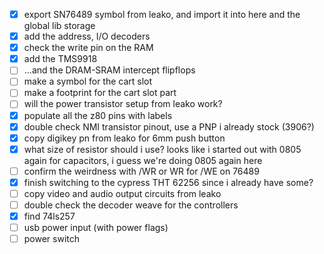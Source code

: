 - [x] export SN76489 symbol from leako, and import it into here and the global lib storage
- [x] add the address, I/O decoders
- [x] check the write pin on the RAM
- [x] add the TMS9918
- [ ] ...and the DRAM-SRAM intercept flipflops
- [ ] make a symbol for the cart slot
- [ ] make a footprint for the cart slot part
- [ ] will the power transistor setup from leako work?
- [x] populate all the z80 pins with labels
- [x] double check NMI transistor pinout, use a PNP i already stock (3906?)
- [x] copy digikey pn from leako for 6mm push button
- [x] what size of resistor should i use? looks like i started out with 0805 again for capacitors, i guess we're doing 0805 again here
- [ ] confirm the weirdness with /WR or WR for /WE on 76489
- [x] finish switching to the cypress THT 62256 since i already have some?
- [ ] copy video and audio output circuits from leako
- [ ] double check the decoder weave for the controllers
- [x] find 74ls257
- [ ] usb power input (with power flags)
- [ ] power switch
